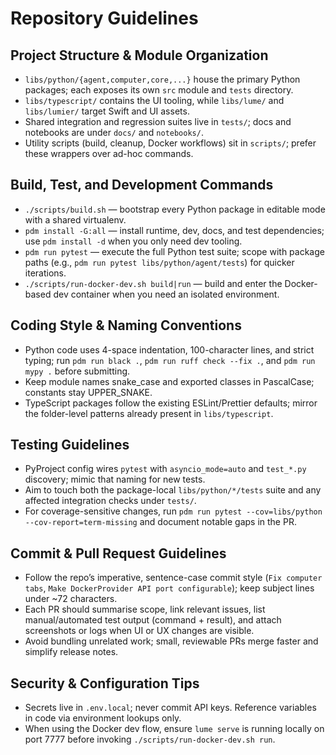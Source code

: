 # Repository Guidelines

## Project Structure & Module Organization
- `libs/python/{agent,computer,core,...}` house the primary Python packages; each exposes its own `src` module and `tests` directory.
- `libs/typescript/` contains the UI tooling, while `libs/lume/` and `libs/lumier/` target Swift and UI assets.
- Shared integration and regression suites live in `tests/`; docs and notebooks are under `docs/` and `notebooks/`.
- Utility scripts (build, cleanup, Docker workflows) sit in `scripts/`; prefer these wrappers over ad-hoc commands.

## Build, Test, and Development Commands
- `./scripts/build.sh` — bootstrap every Python package in editable mode with a shared virtualenv.
- `pdm install -G:all` — install runtime, dev, docs, and test dependencies; use `pdm install -d` when you only need dev tooling.
- `pdm run pytest` — execute the full Python test suite; scope with package paths (e.g., `pdm run pytest libs/python/agent/tests`) for quicker iterations.
- `./scripts/run-docker-dev.sh build|run` — build and enter the Docker-based dev container when you need an isolated environment.

## Coding Style & Naming Conventions
- Python code uses 4-space indentation, 100-character lines, and strict typing; run `pdm run black .`, `pdm run ruff check --fix .`, and `pdm run mypy .` before submitting.
- Keep module names snake_case and exported classes in PascalCase; constants stay UPPER_SNAKE.
- TypeScript packages follow the existing ESLint/Prettier defaults; mirror the folder-level patterns already present in `libs/typescript`.

## Testing Guidelines
- PyProject config wires `pytest` with `asyncio_mode=auto` and `test_*.py` discovery; mimic that naming for new tests.
- Aim to touch both the package-local `libs/python/*/tests` suite and any affected integration checks under `tests/`.
- For coverage-sensitive changes, run `pdm run pytest --cov=libs/python --cov-report=term-missing` and document notable gaps in the PR.

## Commit & Pull Request Guidelines
- Follow the repo’s imperative, sentence-case commit style (`Fix computer tabs`, `Make DockerProvider API port configurable`); keep subject lines under ~72 characters.
- Each PR should summarise scope, link relevant issues, list manual/automated test output (command + result), and attach screenshots or logs when UI or UX changes are visible.
- Avoid bundling unrelated work; small, reviewable PRs merge faster and simplify release notes.

## Security & Configuration Tips
- Secrets live in `.env.local`; never commit API keys. Reference variables in code via environment lookups only.
- When using the Docker dev flow, ensure `lume serve` is running locally on port 7777 before invoking `./scripts/run-docker-dev.sh run`.
